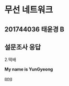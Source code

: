 # 무선 네트워크


## 201744036 태윤경 B

## 설문조사 응답
   2.택배 


__My name is YunGyeong__

[png](./png/README.md)
